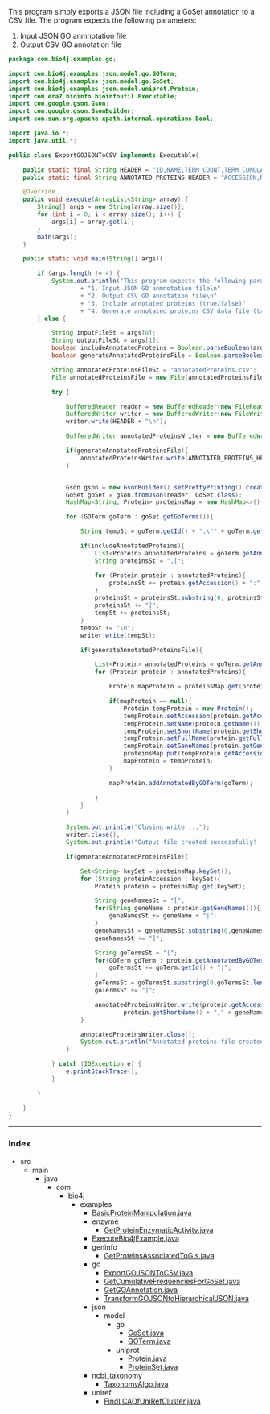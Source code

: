 
This program simply exports a JSON file including a GoSet annotation to a CSV file.
The program expects the following parameters:

1. Input JSON GO anmnotation file
2. Output CSV GO annotation file



```java
package com.bio4j.examples.go;

import com.bio4j.examples.json.model.go.GOTerm;
import com.bio4j.examples.json.model.go.GoSet;
import com.bio4j.examples.json.model.uniprot.Protein;
import com.era7.bioinfo.bioinfoutil.Executable;
import com.google.gson.Gson;
import com.google.gson.GsonBuilder;
import com.sun.org.apache.xpath.internal.operations.Bool;

import java.io.*;
import java.util.*;

public class ExportGOJSONToCSV implements Executable{

	public static final String HEADER = "ID,NAME,TERM_COUNT,TERM_CUMULATIVE_COUNT";
	public static final String ANNOTATED_PROTEINS_HEADER = "ACCESSION,NAME,FULL_NAME,SHORT_NAME,GENE_NAMES,ANNOTATED_BY_GO_TERMS,ANNOTATED_BY_GO_TERMS_COUNT";

	@Override
	public void execute(ArrayList<String> array) {
		String[] args = new String[array.size()];
		for (int i = 0; i < array.size(); i++) {
			args[i] = array.get(i);
		}
		main(args);
	}

	public static void main(String[] args){

		if (args.length != 4) {
			System.out.println("This program expects the following parameters:\n"
					+ "1. Input JSON GO anmnotation file\n"
					+ "2. Output CSV GO annotation file\n"
					+ "3. Include annotated proteins (true/false)"
					+ "4. Generate annotated proteins CSV data file (true/false)");
		} else {

			String inputFileSt = args[0];
			String outputFileSt = args[1];
			boolean includeAnnotatedProteins = Boolean.parseBoolean(args[2]);
			boolean generateAnnotatedProteinsFile = Boolean.parseBoolean(args[3]);

			String annotatedProteinsFileSt = "annotatedProteins.csv";
			File annotatedProteinsFile = new File(annotatedProteinsFileSt);

			try {

				BufferedReader reader = new BufferedReader(new FileReader(new File(inputFileSt)));
				BufferedWriter writer = new BufferedWriter(new FileWriter(new File(outputFileSt)));
				writer.write(HEADER + "\n");

				BufferedWriter annotatedProteinsWriter = new BufferedWriter(new FileWriter(new File(outputFileSt)));

				if(generateAnnotatedProteinsFile){
					annotatedProteinsWriter.write(ANNOTATED_PROTEINS_HEADER + "\n");
				}


				Gson gson = new GsonBuilder().setPrettyPrinting().create();
				GoSet goSet = gson.fromJson(reader, GoSet.class);
				HashMap<String, Protein> proteinsMap = new HashMap<>();

				for (GOTerm goTerm : goSet.getGoTerms()){

					String tempSt = goTerm.getId() + ",\"" + goTerm.getName() + "\"," + goTerm.getTermCount() + "," + goTerm.getCumulativeCount();

					if(includeAnnotatedProteins){
						List<Protein> annotatedProteins = goTerm.getAnnotatedProteins();
						String proteinsSt = ",[";

						for (Protein protein : annotatedProteins){
							proteinsSt += protein.getAccession() + ":" + protein.getFullName() + ",";
						}
						proteinsSt = proteinsSt.substring(0, proteinsSt.length() - 1);
						proteinsSt += "]";
						tempSt += proteinsSt;
					}
					tempSt += "\n";
					writer.write(tempSt);

					if(generateAnnotatedProteinsFile){

						List<Protein> annotatedProteins = goTerm.getAnnotatedProteins();
						for (Protein protein : annotatedProteins){

							Protein mapProtein = proteinsMap.get(protein.getAccession());

							if(mapProtein == null){
								Protein tempProtein = new Protein();
								tempProtein.setAccession(protein.getAccession());
								tempProtein.setName(protein.getName());
								tempProtein.setShortName(protein.getShortName());
								tempProtein.setFullName(protein.getFullName());
								tempProtein.setGeneNames(protein.getGeneNames());
								proteinsMap.put(tempProtein.getAccession(), tempProtein);
								mapProtein = tempProtein;
							}

							mapProtein.addAnnotatedByGOTerm(goTerm);

						}
					}
				}

				System.out.println("Closing writer...");
				writer.close();
				System.out.println("Output file created successfully! :)");

				if(generateAnnotatedProteinsFile){

					Set<String> keySet = proteinsMap.keySet();
					for (String proteinAccession : keySet){
						Protein protein = proteinsMap.get(keySet);

						String geneNamesSt = "[";
						for(String geneName : protein.getGeneNames()){
							geneNamesSt += geneName + "|";
						}
						geneNamesSt = geneNamesSt.substring(0,geneNamesSt.length() - 1);
						geneNamesSt += "]";

						String goTermsSt = "[";
						for(GOTerm goTerm : protein.getAnnotatedByGOTerms()){
							goTermsSt += goTerm.getId() + "|";
						}
						goTermsSt = goTermsSt.substring(0,goTermsSt.length() - 1);
						goTermsSt += "]";

						annotatedProteinsWriter.write(protein.getAccession() + "," + protein.getName() + "," + protein.getFullName() + "," +
								protein.getShortName() + "," + geneNamesSt + "," + goTermsSt + "," + protein.getAnnotatedByGOTerms().size() + "\n");
					}

					annotatedProteinsWriter.close();
					System.out.println("Annotated proteins file created successfully! :)");
				}

			} catch (IOException e) {
				e.printStackTrace();
			}

		}

	}
}

```


------

### Index

+ src
  + main
    + java
      + com
        + bio4j
          + examples
            + [BasicProteinManipulation.java][main\java\com\bio4j\examples\BasicProteinManipulation.java]
            + enzyme
              + [GetProteinEnzymaticActivity.java][main\java\com\bio4j\examples\enzyme\GetProteinEnzymaticActivity.java]
            + [ExecuteBio4jExample.java][main\java\com\bio4j\examples\ExecuteBio4jExample.java]
            + geninfo
              + [GetProteinsAssociatedToGIs.java][main\java\com\bio4j\examples\geninfo\GetProteinsAssociatedToGIs.java]
            + go
              + [ExportGOJSONToCSV.java][main\java\com\bio4j\examples\go\ExportGOJSONToCSV.java]
              + [GetCumulativeFrequenciesForGoSet.java][main\java\com\bio4j\examples\go\GetCumulativeFrequenciesForGoSet.java]
              + [GetGOAnnotation.java][main\java\com\bio4j\examples\go\GetGOAnnotation.java]
              + [TransformGOJSONtoHierarchicalJSON.java][main\java\com\bio4j\examples\go\TransformGOJSONtoHierarchicalJSON.java]
            + json
              + model
                + go
                  + [GoSet.java][main\java\com\bio4j\examples\json\model\go\GoSet.java]
                  + [GOTerm.java][main\java\com\bio4j\examples\json\model\go\GOTerm.java]
                + uniprot
                  + [Protein.java][main\java\com\bio4j\examples\json\model\uniprot\Protein.java]
                  + [ProteinSet.java][main\java\com\bio4j\examples\json\model\uniprot\ProteinSet.java]
            + ncbi_taxonomy
              + [TaxonomyAlgo.java][main\java\com\bio4j\examples\ncbi_taxonomy\TaxonomyAlgo.java]
            + uniref
              + [FindLCAOfUniRefCluster.java][main\java\com\bio4j\examples\uniref\FindLCAOfUniRefCluster.java]

[main\java\com\bio4j\examples\BasicProteinManipulation.java]: ..\BasicProteinManipulation.java.md
[main\java\com\bio4j\examples\enzyme\GetProteinEnzymaticActivity.java]: ..\enzyme\GetProteinEnzymaticActivity.java.md
[main\java\com\bio4j\examples\ExecuteBio4jExample.java]: ..\ExecuteBio4jExample.java.md
[main\java\com\bio4j\examples\geninfo\GetProteinsAssociatedToGIs.java]: ..\geninfo\GetProteinsAssociatedToGIs.java.md
[main\java\com\bio4j\examples\go\ExportGOJSONToCSV.java]: ExportGOJSONToCSV.java.md
[main\java\com\bio4j\examples\go\GetCumulativeFrequenciesForGoSet.java]: GetCumulativeFrequenciesForGoSet.java.md
[main\java\com\bio4j\examples\go\GetGOAnnotation.java]: GetGOAnnotation.java.md
[main\java\com\bio4j\examples\go\TransformGOJSONtoHierarchicalJSON.java]: TransformGOJSONtoHierarchicalJSON.java.md
[main\java\com\bio4j\examples\json\model\go\GoSet.java]: ..\json\model\go\GoSet.java.md
[main\java\com\bio4j\examples\json\model\go\GOTerm.java]: ..\json\model\go\GOTerm.java.md
[main\java\com\bio4j\examples\json\model\uniprot\Protein.java]: ..\json\model\uniprot\Protein.java.md
[main\java\com\bio4j\examples\json\model\uniprot\ProteinSet.java]: ..\json\model\uniprot\ProteinSet.java.md
[main\java\com\bio4j\examples\ncbi_taxonomy\TaxonomyAlgo.java]: ..\ncbi_taxonomy\TaxonomyAlgo.java.md
[main\java\com\bio4j\examples\uniref\FindLCAOfUniRefCluster.java]: ..\uniref\FindLCAOfUniRefCluster.java.md